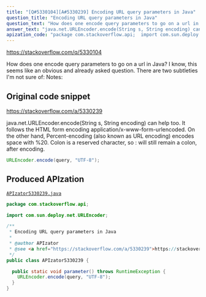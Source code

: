 ```yaml
---
title: "[Q#5330104][A#5330239] Encoding URL query parameters in Java"
question_title: "Encoding URL query parameters in Java"
question_text: "How does one encode query parameters to go on a url in Java?  I know, this seems like an obvious and already asked question. There are two subtleties I'm not sure of: Notes:"
answer_text: "java.net.URLEncoder.encode(String s, String encoding) can help too. It follows the HTML form encoding application/x-www-form-urlencoded. On the other hand, Percent-encoding (also known as URL encoding) encodes space with %20. Colon is a reserved character, so : will still remain a colon, after encoding."
apization_code: "package com.stackoverflow.api;  import com.sun.deploy.net.URLEncoder;  /**  * Encoding URL query parameters in Java  *  * @author APIzator  * @see <a href=\"https://stackoverflow.com/a/5330239\">https://stackoverflow.com/a/5330239</a>  */ public class APIzator5330239 {    public static void parameter() throws RuntimeException {     URLEncoder.encode(query, \"UTF-8\");   } }"
---
```


https://stackoverflow.com/q/5330104

How does one encode query parameters to go on a url in Java?  I know, this seems like an obvious and already asked question.
There are two subtleties I&#x27;m not sure of:
Notes:



## Original code snippet

https://stackoverflow.com/a/5330239

java.net.URLEncoder.encode(String s, String encoding) can help too. It follows the HTML form encoding application/x-www-form-urlencoded.
On the other hand, Percent-encoding (also known as URL encoding) encodes space with %20. Colon is a reserved character, so : will still remain a colon, after encoding.

```java
URLEncoder.encode(query, "UTF-8");
```

## Produced APIzation

[`APIzator5330239.java`](https://github.com/pasqualesalza/apization-temp-data/raw/master/apizations/java/APIzator5330239.java)

```java
package com.stackoverflow.api;

import com.sun.deploy.net.URLEncoder;

/**
 * Encoding URL query parameters in Java
 *
 * @author APIzator
 * @see <a href="https://stackoverflow.com/a/5330239">https://stackoverflow.com/a/5330239</a>
 */
public class APIzator5330239 {

  public static void parameter() throws RuntimeException {
    URLEncoder.encode(query, "UTF-8");
  }
}

```